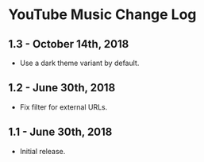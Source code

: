 YouTube Music Change Log
======================

1.3 - October 14th, 2018
------------------------

  * Use a dark theme variant by default.

1.2 - June 30th, 2018
---------------------

  * Fix filter for external URLs.

1.1 - June 30th, 2018
---------------------

  * Initial release.
